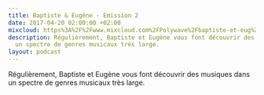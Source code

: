 ```yaml
---
title: Baptiste & Eugène - Emission 2
date: 2017-04-20 02:00:00 +02:00
mixcloud: https%3A%2F%2Fwww.mixcloud.com%2FPolywave%2Fbaptiste-et-eug%25C3%25A8ne-emission-2%2F
description: Régulièrement, Baptiste et Eugène vous font découvrir des musiques dans
  un spectre de genres musicaux très large.
layout: podcast
---
```


<p>Régulièrement, Baptiste et Eugène vous font découvrir des musiques dans un spectre de genres musicaux très large.</p>